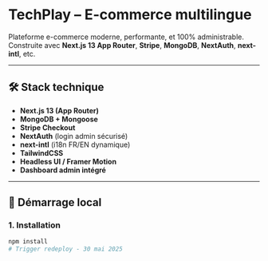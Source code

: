# TechPlay – E-commerce multilingue

Plateforme e-commerce moderne, performante, et 100% administrable.  
Construite avec **Next.js 13 App Router**, **Stripe**, **MongoDB**, **NextAuth**, **next-intl**, etc.

---

## 🛠 Stack technique

- **Next.js 13 (App Router)**
- **MongoDB + Mongoose**
- **Stripe Checkout**
- **NextAuth** (login admin sécurisé)
- **next-intl** (i18n FR/EN dynamique)
- **TailwindCSS**
- **Headless UI / Framer Motion**
- **Dashboard admin intégré**

---

## 🚀 Démarrage local

### 1. Installation

```bash
npm install
# Trigger redeploy - 30 mai 2025
